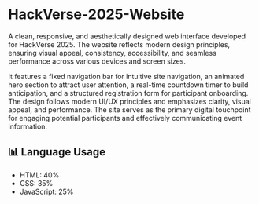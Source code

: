 # HackVerse-2025-Website
A clean, responsive, and aesthetically designed web interface developed for HackVerse 2025. The website reflects modern design principles, ensuring visual appeal, consistency, accessibility, and seamless performance across various devices and screen sizes.

It features a fixed navigation bar for intuitive site navigation, an animated hero section to attract user attention, a real-time countdown timer to build anticipation, and a structured registration form for participant onboarding. The design follows modern UI/UX principles and emphasizes clarity, visual appeal, and performance. The site serves as the primary digital touchpoint for engaging potential participants and effectively communicating event information.

## 📊 Language Usage

- HTML: 40%
- CSS: 35%
- JavaScript: 25%
